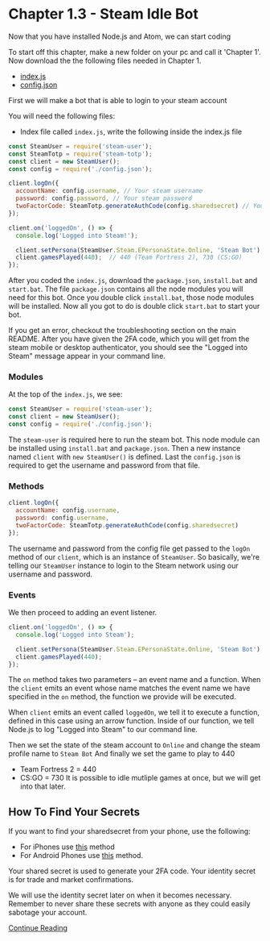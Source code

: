 # Chapter 1.3 - Steam Idle Bot

Now that you have installed Node.js and Atom, we can start coding

To start off this chapter, make a new folder on your pc and call it 'Chapter 1'.
Now download the the following files needed in Chapter 1.
- [index.js](../index.js)
- [config.json](../config.json)

First we will make a bot that is able to login to your steam account

You will need the following files:
- Index file called `index.js`, write the following inside the index.js file

```js
const SteamUser = require('steam-user');
const SteamTotp = require('steam-totp');
const client = new SteamUser();
const config = require('./config.json');

client.logOn({
  accountName: config.username, // Your steam username
  password: config.password, // Your steam password
  twoFactorCode: SteamTotp.generateAuthCode(config.sharedsecret) // Your sda shared secret
});

client.on('loggedOn', () => {
  console.log('Logged into Steam!');

  client.setPersona(SteamUser.Steam.EPersonaState.Online, 'Steam Bot');  // Steam profile set to online and steam name to Steam Bot
  client.gamesPlayed(440);  // 440 (Team Fortress 2), 730 (CS:GO)
});
```

After you coded the `index.js`, download the `package.json`, `install.bat` and `start.bat`.
The file `package.json` contains all the node modules you will need for this bot.
Once you double click `install.bat`, those node modules will be installed.
Now all you got to do is double click `start.bat` to start your bot.

If you get an error, checkout the troubleshooting section on the main README.
After you have given the 2FA code, which you will get from the steam mobile or desktop authenticator,
you should see the "Logged into Steam" message appear in your command line.

### Modules

At the top of the `index.js`, we see:

```js
const SteamUser = require('steam-user');
const client = new SteamUser();
const config = require('./config.json');
```

The `steam-user` is required here to run the steam bot.
This node module can be installed using `install.bat` and `package.json`.
Then a new instance named `client` with `new SteamUser()` is defined.
Last the `config.json` is required to get the username and password from that file.

### Methods

```js
client.logOn({
  accountName: config.username,
  password: config.username,
  twoFactorCode: SteamTotp.generateAuthCode(config.sharedsecret)
});
```

The username and password from the config file get passed to the `logOn` method of
our `client`, which is an instance of `SteamUser`. So basically,
we're telling our `SteamUser` instance to login to the Steam network using our
username and password.

### Events

We then proceed to adding an event listener.

```js
client.on('loggedOn', () => {
  console.log('Logged into Steam');

  client.setPersona(SteamUser.Steam.EPersonaState.Online, 'Steam Bot');
  client.gamesPlayed(440);
});
```

The `on` method takes two parameters – an event name and a function. When the
`client` emits an event whose name matches the event name we have specified
in the `on` method, the function we provide will be executed.

When `client` emits an event called `loggedOn`, we tell it to execute a
function, defined in this case using an arrow function.
Inside of our function, we tell Node.js to log "Logged into
Steam" to our command line.

Then we set the state of the steam account to `Online` and change the steam profile name to `Steam Bot`
And finally we set the game to play to 440
- Team Fortress 2 = 440
- CS:GO = 730
It is possible to idle mutliple games at once, but we will get into that later.

## How To Find Your Secrets

If you want to find your sharedsecret from your phone, use the following:
- For iPhones use [this](http://forums.backpack.tf/index.php?/topic/45995-guide-how-to-get-your-shared-secret-from-ios-device-steam-mobile/) method
- For Android Phones use [this](https://www.reddit.com/r/SteamBot/comments/3w5zwb/info_get_your_2fa_codes_from_android_no_root/)
method.

Your shared secret is used to generate your 2FA code.
Your identity secret is for trade and market confirmations.

We will use the identity secret later on when it becomes
necessary. Remember to never share these secrets with anyone as they could
easily sabotage your account.

[Continue Reading](../Chapter%201.4%20-%20Errors%20and%20Issues)
